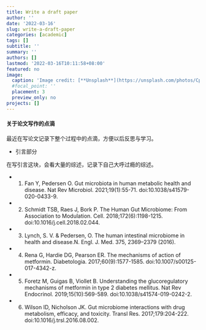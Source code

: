 ```yaml
---
title: Write a draft paper
author: ''
date: '2022-03-16'
slug: write-a-draft-paper
categories: [academic]
tags: []
subtitle: ''
summary: ''
authors: []
lastmod: '2022-03-16T10:11:58+08:00'
featured: no
image:
  caption: 'Image credit: [**Unsplash**](https://unsplash.com/photos/CpkOjOcXdUY)'
  #focal_point: ''
  placement: 3
  preview_only: no
projects: []
---
```


#### 关于论文写作的点滴

最近在写论文记录下整个过程中的点滴，方便以后反思与学习。

- 引言部分

在写引言这块，会看大量的综述，记录下自己大呼过瘾的综述。

* 1. Fan Y, Pedersen O. Gut microbiota in human metabolic health and disease. Nat Rev Microbiol. 2021;19(1):55-71. doi:10.1038/s41579-020-0433-9.
* 2. Schmidt TSB, Raes J, Bork P. The Human Gut Microbiome: From Association to Modulation. Cell. 2018;172(6):1198-1215. doi:10.1016/j.cell.2018.02.044.
* 3. Lynch, S. V. & Pedersen, O. The human intestinal microbiome in health and disease.N. Engl. J. Med. 375, 2369–2379 (2016).
* 4. Rena G, Hardie DG, Pearson ER. The mechanisms of action of metformin. Diabetologia. 2017;60(9):1577-1585. doi:10.1007/s00125-017-4342-z.
* 5. Foretz M, Guigas B, Viollet B. Understanding the glucoregulatory mechanisms of metformin in type 2 diabetes mellitus. Nat Rev Endocrinol. 2019;15(10):569-589. doi:10.1038/s41574-019-0242-2.
* 6. Wilson ID, Nicholson JK. Gut microbiome interactions with drug metabolism, efficacy, and toxicity. Transl Res. 2017;179:204-222. doi:10.1016/j.trsl.2016.08.002.










